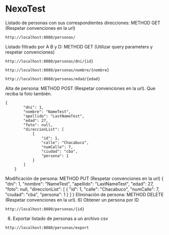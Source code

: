 # NexoTest
Listado de personas con sus correspondientes direcciones: METHOD GET (Respetar convenciones en la url)
```
http://localhost:8080/personas/
```
Listado filtrado por A B y D: METHOD GET (Utilizar query parameters y respetar convenciones)
```
http://localhost:8080/personas/dni/{id}
```
```
http://localhost:8080/personas/nombre/{nombre}
```
```
http://localhost:8080/personas/edad/{edad}
```
Alta de persona: METHOD POST (Respetar convenciones en la url). Que reciba la foto también.
```
{
        "dni": 1,
        "nombre": "NameTest",
        "apellido": "LastNameTest",
        "edad": 27,
        "foto": null,
        "direccionList": [
            {
                "id": 1,
                "calle": "Chacabuco",
                "numCalle": 7,
                "ciudad": "cba",
                "persona": 1
            }
        ]
    }

```
Modificación de persona: METHOD PUT (Respetar convenciones en la url)
{
        "dni": 1,
        "nombre": "NameTest",
        "apellido": "LastNameTest",
        "edad": 27,
        "foto": null,
        "direccionList": [
            {
                "id": 1,
                "calle": "Chacabuco",
                "numCalle": 7,
                "ciudad": "cba",
                "persona": 1
            }
        ]
    }
Eliminación de persona: METHOD DELETE  (Respetar convenciones en la url). 
6)	Obtener un persona por ID
```
http://localhost:8080/personas/{id}

```
8) 	Exportar listado de personas a un archivo csv

```
http://localhost:8080/personas/export

```
